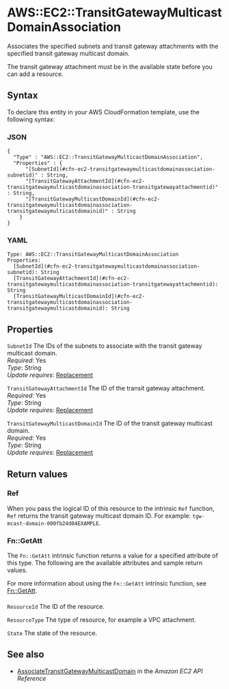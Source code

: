 # AWS::EC2::TransitGatewayMulticastDomainAssociation<a name="aws-resource-ec2-transitgatewaymulticastdomainassociation"></a>

Associates the specified subnets and transit gateway attachments with the specified transit gateway multicast domain\.

The transit gateway attachment must be in the available state before you can add a resource\.

## Syntax<a name="aws-resource-ec2-transitgatewaymulticastdomainassociation-syntax"></a>

To declare this entity in your AWS CloudFormation template, use the following syntax:

### JSON<a name="aws-resource-ec2-transitgatewaymulticastdomainassociation-syntax.json"></a>

```
{
  "Type" : "AWS::EC2::TransitGatewayMulticastDomainAssociation",
  "Properties" : {
      "[SubnetId](#cfn-ec2-transitgatewaymulticastdomainassociation-subnetid)" : String,
      "[TransitGatewayAttachmentId](#cfn-ec2-transitgatewaymulticastdomainassociation-transitgatewayattachmentid)" : String,
      "[TransitGatewayMulticastDomainId](#cfn-ec2-transitgatewaymulticastdomainassociation-transitgatewaymulticastdomainid)" : String
    }
}
```

### YAML<a name="aws-resource-ec2-transitgatewaymulticastdomainassociation-syntax.yaml"></a>

```
Type: AWS::EC2::TransitGatewayMulticastDomainAssociation
Properties:
  [SubnetId](#cfn-ec2-transitgatewaymulticastdomainassociation-subnetid): String
  [TransitGatewayAttachmentId](#cfn-ec2-transitgatewaymulticastdomainassociation-transitgatewayattachmentid): String
  [TransitGatewayMulticastDomainId](#cfn-ec2-transitgatewaymulticastdomainassociation-transitgatewaymulticastdomainid): String
```

## Properties<a name="aws-resource-ec2-transitgatewaymulticastdomainassociation-properties"></a>

`SubnetId` <a name="cfn-ec2-transitgatewaymulticastdomainassociation-subnetid"></a>
The IDs of the subnets to associate with the transit gateway multicast domain\.  
_Required_: Yes  
_Type_: String  
_Update requires_: [Replacement](https://docs.aws.amazon.com/AWSCloudFormation/latest/UserGuide/using-cfn-updating-stacks-update-behaviors.html#update-replacement)

`TransitGatewayAttachmentId` <a name="cfn-ec2-transitgatewaymulticastdomainassociation-transitgatewayattachmentid"></a>
The ID of the transit gateway attachment\.  
_Required_: Yes  
_Type_: String  
_Update requires_: [Replacement](https://docs.aws.amazon.com/AWSCloudFormation/latest/UserGuide/using-cfn-updating-stacks-update-behaviors.html#update-replacement)

`TransitGatewayMulticastDomainId` <a name="cfn-ec2-transitgatewaymulticastdomainassociation-transitgatewaymulticastdomainid"></a>
The ID of the transit gateway multicast domain\.  
_Required_: Yes  
_Type_: String  
_Update requires_: [Replacement](https://docs.aws.amazon.com/AWSCloudFormation/latest/UserGuide/using-cfn-updating-stacks-update-behaviors.html#update-replacement)

## Return values<a name="aws-resource-ec2-transitgatewaymulticastdomainassociation-return-values"></a>

### Ref<a name="aws-resource-ec2-transitgatewaymulticastdomainassociation-return-values-ref"></a>

When you pass the logical ID of this resource to the intrinsic `Ref` function, `Ref` returns the transit gateway multicast domain ID\. For example: `tgw-mcast-domain-000fb24d04EXAMPLE`\.

### Fn::GetAtt<a name="aws-resource-ec2-transitgatewaymulticastdomainassociation-return-values-fn--getatt"></a>

The `Fn::GetAtt` intrinsic function returns a value for a specified attribute of this type\. The following are the available attributes and sample return values\.

For more information about using the `Fn::GetAtt` intrinsic function, see [Fn::GetAtt](https://docs.aws.amazon.com/AWSCloudFormation/latest/UserGuide/intrinsic-function-reference-getatt.html)\.

#### <a name="aws-resource-ec2-transitgatewaymulticastdomainassociation-return-values-fn--getatt-fn--getatt"></a>

`ResourceId` <a name="ResourceId-fn::getatt"></a>
The ID of the resource\.

`ResourceType` <a name="ResourceType-fn::getatt"></a>
The type of resource, for example a VPC attachment\.

`State` <a name="State-fn::getatt"></a>
The state of the resource\.

## See also<a name="aws-resource-ec2-transitgatewaymulticastdomainassociation--seealso"></a>

- [AssociateTransitGatewayMulticastDomain](https://docs.aws.amazon.com/AWSEC2/latest/APIReference/API_AssociateTransitGatewayMulticastDomain.html) in the _Amazon EC2 API Reference_
